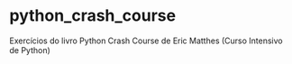 # python_crash_course
Exercícios do livro Python Crash Course de Eric Matthes (Curso Intensivo de Python)
